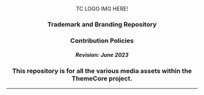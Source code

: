<p align="center">TC LOGO IMG HERE!</p>

### <p align="center">Trademark and Branding Repository</p>
### <p align="center">Contribution Policies</p>
##### <p align="center">Revision: June 2023</p>
### <p align="center">This repository is for all the various media assets within the ThemeCore project.</p>

---
